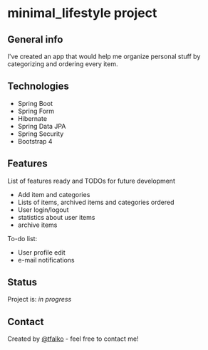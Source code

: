 # minimal_lifestyle project

## General info
I've created an app that would help me organize personal stuff by categorizing and ordering every item. 


## Technologies
* Spring Boot
* Spring Form
* Hibernate
* Spring Data JPA
* Spring Security
* Bootstrap 4


## Features
List of features ready and TODOs for future development
* Add item and categories
* Lists of items, archived items and categories ordered 
* User login/logout
* statistics about user items 
* archive items

To-do list:
* User profile edit
* e-mail notifications 

## Status
Project is: _in progress_

## Contact
Created by [@tfalko](linkedin.com/in/falkowski-tomasz) - feel free to contact me!
